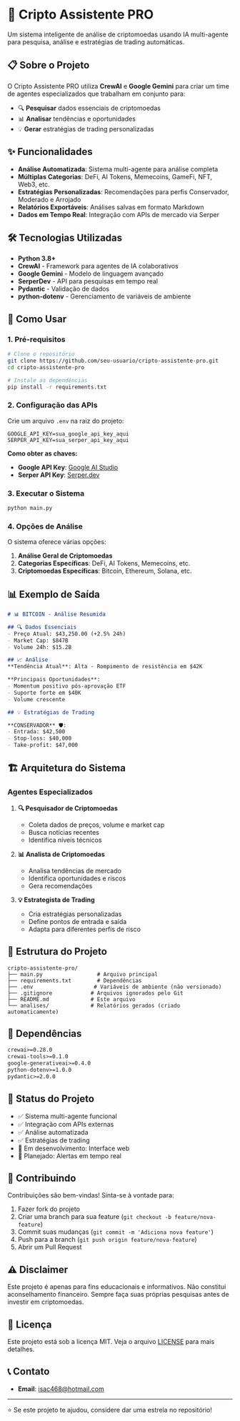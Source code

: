 # 🚀 Cripto Assistente PRO

Um sistema inteligente de análise de criptomoedas usando IA multi-agente para pesquisa, análise e estratégias de trading automáticas.

## 📋 Sobre o Projeto

O Cripto Assistente PRO utiliza **CrewAI** e **Google Gemini** para criar um time de agentes especializados que trabalham em conjunto para:

- 🔍 **Pesquisar** dados essenciais de criptomoedas
- 📊 **Analisar** tendências e oportunidades
- 💡 **Gerar** estratégias de trading personalizadas

## ✨ Funcionalidades

- **Análise Automatizada**: Sistema multi-agente para análise completa
- **Múltiplas Categorias**: DeFi, AI Tokens, Memecoins, GameFi, NFT, Web3, etc.
- **Estratégias Personalizadas**: Recomendações para perfis Conservador, Moderado e Arrojado
- **Relatórios Exportáveis**: Análises salvas em formato Markdown
- **Dados em Tempo Real**: Integração com APIs de mercado via Serper

## 🛠️ Tecnologias Utilizadas

- **Python 3.8+**
- **CrewAI** - Framework para agentes de IA colaborativos
- **Google Gemini** - Modelo de linguagem avançado
- **SerperDev** - API para pesquisas em tempo real
- **Pydantic** - Validação de dados
- **python-dotenv** - Gerenciamento de variáveis de ambiente

## 🚀 Como Usar

### 1. Pré-requisitos

```bash
# Clone o repositório
git clone https://github.com/seu-usuario/cripto-assistente-pro.git
cd cripto-assistente-pro

# Instale as dependências
pip install -r requirements.txt
```

### 2. Configuração das APIs

Crie um arquivo `.env` na raiz do projeto:

```env
GOOGLE_API_KEY=sua_google_api_key_aqui
SERPER_API_KEY=sua_serper_api_key_aqui
```

**Como obter as chaves:**
- **Google API Key**: [Google AI Studio](https://aistudio.google.com/app/apikey)
- **Serper API Key**: [Serper.dev](https://serper.dev/api-key)

### 3. Executar o Sistema

```bash
python main.py
```

### 4. Opções de Análise

O sistema oferece várias opções:

1. **Análise Geral de Criptomoedas**
2. **Categorias Específicas**: DeFi, AI Tokens, Memecoins, etc.
3. **Criptomoedas Específicas**: Bitcoin, Ethereum, Solana, etc.

## 📊 Exemplo de Saída

```markdown
# 📊 BITCOIN - Análise Resumida

## 🔍 Dados Essenciais
- Preço Atual: $43,250.00 (+2.5% 24h)
- Market Cap: $847B
- Volume 24h: $15.2B

## 📈 Análise
**Tendência Atual**: Alta - Rompimento de resistência em $42K

**Principais Oportunidades**:
- Momentum positivo pós-aprovação ETF
- Suporte forte em $40K
- Volume crescente

## 💡 Estratégias de Trading

**CONSERVADOR** 🛡️:
- Entrada: $42,500
- Stop-loss: $40,000
- Take-profit: $47,000
```

## 🏗️ Arquitetura do Sistema

### Agentes Especializados

1. **🔍 Pesquisador de Criptomoedas**
   - Coleta dados de preços, volume e market cap
   - Busca notícias recentes
   - Identifica níveis técnicos

2. **📊 Analista de Criptomoedas**
   - Analisa tendências de mercado
   - Identifica oportunidades e riscos
   - Gera recomendações

3. **💡 Estrategista de Trading**
   - Cria estratégias personalizadas
   - Define pontos de entrada e saída
   - Adapta para diferentes perfis de risco

## 📁 Estrutura do Projeto

```
cripto-assistente-pro/
├── main.py                 # Arquivo principal
├── requirements.txt        # Dependências
├── .env                   # Variáveis de ambiente (não versionado)
├── .gitignore            # Arquivos ignorados pelo Git
├── README.md             # Este arquivo
└── analises/             # Relatórios gerados (criado automaticamente)
```

## 🔧 Dependências

```txt
crewai>=0.28.0
crewai-tools>=0.1.0
google-generativeai>=0.4.0
python-dotenv>=1.0.0
pydantic>=2.0.0
```

## 🚦 Status do Projeto

- ✅ Sistema multi-agente funcional
- ✅ Integração com APIs externas
- ✅ Análise automatizada
- ✅ Estratégias de trading
- 🔄 Em desenvolvimento: Interface web
- 🔄 Planejado: Alertas em tempo real

## 🤝 Contribuindo

Contribuições são bem-vindas! Sinta-se à vontade para:

1. Fazer fork do projeto
2. Criar uma branch para sua feature (`git checkout -b feature/nova-feature`)
3. Commit suas mudanças (`git commit -m 'Adiciona nova feature'`)
4. Push para a branch (`git push origin feature/nova-feature`)
5. Abrir um Pull Request

## ⚠️ Disclaimer

Este projeto é apenas para fins educacionais e informativos. Não constitui aconselhamento financeiro. Sempre faça suas próprias pesquisas antes de investir em criptomoedas.

## 📄 Licença

Este projeto está sob a licença MIT. Veja o arquivo [LICENSE](LICENSE) para mais detalhes.

## 📞 Contato
- **Email**: isac468@hotmail.com

---

⭐ Se este projeto te ajudou, considere dar uma estrela no repositório!
